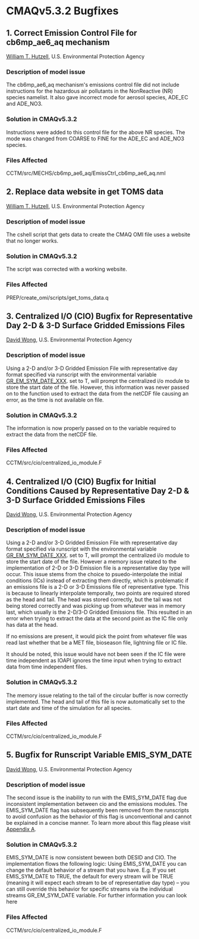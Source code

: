 # CMAQv5.3.2 Bugfixes

## 1. Correct Emission Control File for cb6mp_ae6_aq mechanism
[William T. Hutzell](mailto:hutzell.bill@epa.gov), U.S. Environmental Protection Agency

### Description of model issue

The cb6mp_ae6_aq mechanism's emissions control file did not include instructions for the hazardous air pollutants in the
NonReactive (NR) species namelist. It also gave incorrect mode for aerosol species, ADE_EC and ADE_NO3. 

### Solution in CMAQv5.3.2

Instructions were added to this control file for the above NR species. The mode was changed from COARSE to FINE for the ADE_EC and ADE_NO3 species.

### Files Affected 
CCTM/src/MECHS/cb6mp_ae6_aq/EmissCtrl_cb6mp_ae6_aq.nml

## 2. Replace data website in get TOMS data 
[William T. Hutzell](mailto:hutzell.bill@epa.gov), U.S. Environmental Protection Agency

### Description of model issue

The cshell script that gets data to create the CMAQ OMI file uses a website that no
longer works.

### Solution in CMAQv5.3.2

The script was corrected with a working website.

### Files Affected 
PREP/create_omi/scripts/get_toms_data.q

## 3. Centralized I/O (CIO) Bugfix for Representative Day 2-D & 3-D Surface Gridded Emissions Files
[David Wong](mailto:dwongepa@epa.gov), U.S. Environmental Protection Agency

### Description of model issue

Using a 2-D and/or 3-D Gridded Emission File with representative day format specified via runscript with the environmental variable [GR_EM_SYM_DATE_XXX](https://github.com/USEPA/CMAQ/blob/master/DOCS/Users_Guide/Appendix/CMAQ_UG_appendixA_model_options.md#offline-emissions-configuration). set to T, will prompt the centralized i/o module to store the start date of the file. However, this information was never passed on to the function used to extract the data from the netCDF file causing an error, as the time is not available on file. 

### Solution in CMAQv5.3.2

The information is now properly passed on to the variable required to extract the data from the netCDF file.

### Files Affected 
CCTM/src/cio/centralized_io_module.F

## 4. Centralized I/O (CIO) Bugfix for Initial Conditions Caused by Representative Day 2-D & 3-D Surface Gridded Emissions Files
[David Wong](mailto:dwongepa@epa.gov), U.S. Environmental Protection Agency

### Description of model issue

Using a 2-D and/or 3-D Gridded Emission File with representative day format specified via runscript with the environmental variable [GR_EM_SYM_DATE_XXX](https://github.com/USEPA/CMAQ/blob/master/DOCS/Users_Guide/Appendix/CMAQ_UG_appendixA_model_options.md#offline-emissions-configuration). set to T, will prompt the centralized i/o module to store the start date of the file. However a memory issue related to the implementation of 2-D or 3-D Emission file is a representative day type will occur. This issue stems from the choice to psuedo-interpolate the initial conditions (ICs) instead of extracting them directly, which is problematic if an emissions file is a 2-D or 3-D Emissions file of representative type. This is because to linearly interpolate temporally, two points are required stored as the head and tail. The head was stored correctly, but the tail was not being stored correctly and was picking up from whatever was in memory last, which usually is the 2-D/3-D Gridded Emissions file. This resulted in an error when trying to extract the data at the second point as the IC file only has data at the head.

If no emissions are present, it would pick the point from whatever file was read last whether that be a MET file, bioseason file,  lightning file or IC file. 

It should be noted, this issue would have not been seen if the IC file were time independent as IOAPI ignores the time input when trying to extract data from time independent files.

### Solution in CMAQv5.3.2

The memory issue relating to the tail of the circular buffer is now correctly implemented. The head and tail of this file is now automatically set to the start date and time of the simulation for all species.

### Files Affected 
CCTM/src/cio/centralized_io_module.F

## 5. Bugfix for Runscript Variable EMIS_SYM_DATE
[David Wong](mailto:dwongepa@epa.gov), U.S. Environmental Protection Agency

### Description of model issue

The second issue is the inability to run with the EMIS_SYM_DATE flag due inconsistent implementation between cio and the emissions modules. The EMIS_SYM_DATE flag has subsequently been removed from the runscripts to avoid confusion as the behavior of this flag is unconventional and cannot be explained in a concise manner. To learn more about this flag please visit [Appendix A](https://github.com/USEPA/CMAQ/blob/master/DOCS/Users_Guide/Appendix/CMAQ_UG_appendixA_model_options.md).

### Solution in CMAQv5.3.2

EMIS_SYM_DATE is now consistent beween both DESID and CIO. The implementation flows the following logic: Using EMIS_SYM_DATE you can change the default behavior of a stream that you have. E.g. If you set EMIS_SYM_DATE to TRUE, the default for every stream will be TRUE (meaning it will expect each stream to be of representative day type) – you can still override this behavior for specific streams via the individual streams GR_EM_SYM_DATE variable. For further information you can look here

### Files Affected 
CCTM/src/cio/centralized_io_module.F
